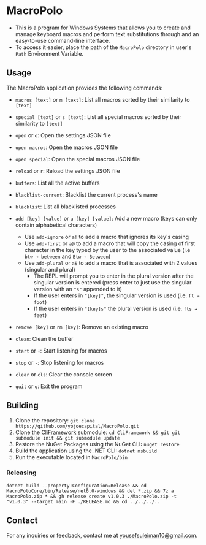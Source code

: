 # MacroPolo

- This is a program for Windows Systems that allows you to create and manage keyboard macros and perform text substitutions through and an easy-to-use command-line interface.
- To access it easier, place the path of the `MacroPolo` directory in user's `Path` Environment Variable.

## Usage

The MacroPolo application provides the following commands:

- `macros [text]` or `m [text]`: List all macros sorted by their similarity to `[text]`
- `special [text]` or `s [text]`: List all special macros sorted by their similarity to `[text]`
- `open` or `o`: Open the settings JSON file
- `open macros`: Open the macros JSON file
- `open special`: Open the special macros JSON file
- `reload` or `r`: Reload the settings JSON file
- `buffers`: List all the active buffers
- `blacklist-current`: Blacklist the current process's name
- `blacklist`: List all blacklisted processes
- `add [key] [value]` or `a [key] [value]`: Add a new macro (keys can only contain alphabetical characters)
  - Use `add-ignore` or `a!` to add a macro that ignores its key's casing
  - Use `add-first` or `a@` to add a macro that will copy the casing of first character in the key typed by the user to the associated value (i.e `btw → between` and `Btw → Between`)
  - Use `add-plural` or `a$` to add a macro that is associated with 2 values (singular and plural)
    - The REPL will prompt you to enter in the plural version after the singular version is entered (press enter to just use the singular version with an `"s"` appended to it)
    - If the user enters in `"[key]"`, the singular version is used (i.e. `ft → foot`)
    - If the user enters in `"[key]s"` the plural version is used (i.e. `fts → feet`)

- `remove [key]` or `rm [key]`: Remove an existing macro
- `clean`: Clean the buffer
- `start` or `+`: Start listening for macros
- `stop` or `-`: Stop listening for macros
- `clear` or `cls`: Clear the console screen
- `quit` or `q`: Exit the program

## Building

1. Clone the repository: `git clone https://github.com/yojoecapital/MacroPolo.git`
2. Clone the [CliFramework](https://github.com/yojoecapital/CliFramework) submodule: `cd CliFramework && git git submodule init && git submodule update`
3. Restore the NuGet Packages using the NuGet CLI: `nuget restore`
4. Build the application using the .NET CLI: `dotnet msbuild`
5. Run the executable located in `MacroPolo/bin`

### Releasing

```
dotnet build --property:Configuration=Release && cd MacroPoloCore/bin/Release/net6.0-windows && del *.zip && 7z a MacroPolo.zip * && gh release create v1.0.3 ./MacroPolo.zip -t "v1.0.3" --target main -F ./RELEASE.md && cd ../../../..
```

## Contact

For any inquiries or feedback, contact me at [yousefsuleiman10@gmail.com](mailto:yousefsuleiman10@gmail.com).
